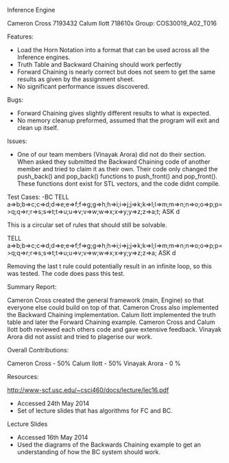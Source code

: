 Inference Engine

Cameron Cross 7193432
Calum Ilott 718610x
Group: COS30019_A02_T016

Features:

- Load the Horn Notation into a format that can be used across all the Inference engines.
- Truth Table and Backward Chaining should work perfectly
- Forward Chaining is nearly correct but does not seem to get the same results as given by the assignment sheet.
- No significant performance issues discovered.

Bugs:

- Forward Chaining gives slightly different results to what is expected.
- No memory cleanup preformed, assumed that the program will exit and clean up itself.

Issues:

- One of our  team members (Vinayak Arora) did not do their section. When asked they submitted the Backward Chaining code of another member and tried to claim it as their own. Their code only changed the push_back() and pop_back() functions to push_front() and pop_front(). These functions dont exist for STL vectors, and the code didnt compile.

Test Cases:
-BC
TELL
a=>b;b=>c;c=>d;d=>e;e=>f;f=>g;g=>h;h=>i;i=>j;j=>k;k=>l;l=>m;m=>n;n=>o;o=>p;p=>q;q=>r;r=>s;s=>t;t=>u;u=>v;v=>w;w=>x;x=>y;y=>z;z=>a;t;
ASK
d

This is a circular set of rules that should still be solvable.

TELL
a=>b;b=>c;c=>d;d=>e;e=>f;f=>g;g=>h;h=>i;i=>j;j=>k;k=>l;l=>m;m=>n;n=>o;o=>p;p=>q;q=>r;r=>s;s=>t;t=>u;u=>v;v=>w;w=>x;x=>y;y=>z;z=>a;
ASK
d

Removing the last t rule could potentially result in an infinite loop, so this was tested. The code does pass this test.



Summary Report:

Cameron Cross created the general framework (main, Engine) so that everyone else could build on top of that.
Cameron Cross also implemented the Backward Chaining implementation.
Calum Ilott implemented the truth table and later the Forward Chaining example.
Cameron Cross and Calum Ilott both reviewed each others code and gave extensive feedback.
Vinayak Arora did not assist and tried to plagerise our work.

Overall Contributions:

Cameron Cross - 50%
Calum Ilott   - 50%
Vinayak Arora - 0 %

Resources:

http://www-scf.usc.edu/~csci460/docs/lecture/lec16.pdf
- Accessed 24th May 2014
- Set of lecture slides that has algorithms for FC and BC.

Lecture Slides
- Accessed 16th May 2014
- Used the diagrams of the Backwards Chaining example to get an understanding of how the BC system should work.


